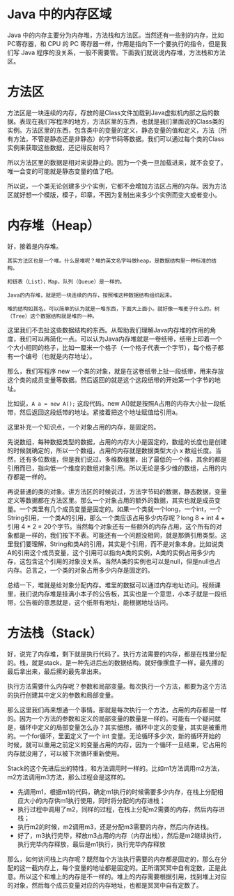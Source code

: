 # Java 中的内存区域

Java 中的内存主要分为内存堆，方法栈和方法区。当然还有一些别的内存，比如PC寄存器，和 CPU 的 PC 寄存器一样，作用是指向下一个要执行的指令，但是我们写 Java 程序的没关系，一般不需要管。下面我们就说说内存堆，方法栈和方法区。

# 方法区

方法区是一块连续的内存，存放的是Class文件加载到Java虚拟机内部之后的数据。表现在我们写程序的地方，方法区里的东西，也就是我们里面说的Class类的实例。方法区里的东西，包含类中的变量的定义，静态变量的值和定义，方法（所有方法，不管是静态还是非静态）的字节码等数据。我们可以通过每个类的Class实例来获取这些数据，还记得反射吗？

所以方法区里的数据是相对来说静止的。因为一个类一旦加载进来，就不会变了。唯一会变的可能就是静态变量的值了吧。

所以说，一个类无论创建多少个实例，它都不会增加方法区占用的内存。因为方法区就好想一个模版，模子，印章，不因为复制出来多少个实例而变大或者变小。

# 内存堆（Heap）

好，接着是内存堆。

```
其实方法区也是一个堆。什么是堆呢？堆的英文名字叫做heap。是数据结构里一种标准的结构。

和链表（List），Map，队列（Queue）是一样的。

Java的内存堆，就是把一块连续的内存，按照堆这种数据结构组织起来。

堆的结构如其名。可以简单的认为就是一堆东西，下面大上面小。就好像一堆麦子什么的。树（Tree）这个数据结构就是堆的一种。
```

这里我们不去扯这些数据结构的东西。从帮助我们理解Java内存堆的作用的角度，我们可以再简化一点。可以认为Java内存堆就是一卷纸带，纸带上印着一个个大小相同的格子，比如一厘米一个格子（一个格子代表一个字节），每个格子都有一个编号（也就是内存地址）。

那么，我们写程序 new 一个类的对象，就是在这卷纸带上扯一段纸带，用来存放这个类的成员变量等数据。然后返回的就是这个这段纸带的开始第一个字节的地址。

比如说，`A a = new A();` 这段代码。new A()就是按照A占用的内存大小扯一段纸带，然后返回这段纸带的地址。紧接着把这个地址赋值给引用a。

这里补充一个知识点，一个对象占用的内存，是固定的。

先说数组，每种数据类型的数据，占用的内存大小是固定的，数组的长度也是创建的时候就确定的，所以一个数组，占用的内存就是数据类型大小 x 数组长度。当然，还有多位数组，但是我们说过，多维数组里，出了最低的一个维，其余的都是引用而已，指向低一个维度的数组对象引用。所以无论是多少维的数组，占用的内存都是一样的。

再说普通的类的对象。讲方法区的时候说过，方法字节码的数据，静态数据，变量定义等数据都在方法区里。那么一个对象占用的额外的数据，其实也就是成员变量。一个类里有几个成员变量是固定的。如果一个类就一个long，一个int，一个String引用，一个类A的引用，那么一个类应该占用多少内存呢？long 8 + int 4 + 引用 4 * 2 = 20个字节。当然每个对象还有一些额外的内存占用，这个所有的对象都是一样的，我们按下不表。可能还有一个问题没相同，就是那俩引用类型。这里我们要理解，String和类A的引用，其实是个引用，而不是对象本身。比如说类A的引用这个成员变量，这个引用可以指向A类的实例，A类的实例占用多少内存，这包含这个引用的对象没关系。当然A类的实例也可以是null，但是null也占内存。总言之，一个类的对象占用多少内存是固定的。

总结一下，堆就是给对象分配内存。堆里的数据可以通过内存地址访问。视频课里，我们说内存堆是挂满小本子的公告板，其实也是一个意思，小本子就是一段纸带，公告板的意思就是，这个纸带有地址，能根据地址访问。

# 方法栈（Stack）

好，说完了内存堆，剩下就是执行代码了。执行方法需要的内存，都是在栈里分配的。栈，就是stack，是一种先进后出的数据结构。就好像摞盘子一样，最先摞的最后拿出来，最后摞的最先拿出来。

执行方法需要什么内存呢？参数和局部变量。每次执行一个方法，都要为这个方法的执行创建其中定义的参数和局部变量。

那么这里我们再来想通一个事情。那就是每次执行一个方法，占用的内存都是一样的。因为一个方法的参数和定义的局部变量的数量是一样的。可能有一个疑问就是，循环中定义的局部变量怎么办？其实细想，循环中定义的变量，其实是被重用的。一个for循环，里面定义了一个 int 变量。无论循环多少次，新的循环开始的时候，就可以重用之前定义的变量占用的内存，因为一个循环一旦结束，它占用的内存就没用了，可以被下次循环重新使用。

Stack的这个先进后出的特性，和方法调用时一样的。比如m1方法调用m2方法，m2方法调用m3方法，那么过程会是这样的。

 - 先调用m1，根据m1的代码，确定m1执行的时候需要多少内存，在栈上分配相应大小的内存供m1执行使用，同时将分配的内存进栈；
 - 执行过程中调用了m2，同样的过程，在栈上分配m2需要的内存，然后内存进栈；
 - 执行m2的时候，m2调用m3，还是分配m3需要的内存，然后内存进栈。
 - 好了，m3执行完毕，释放m3占用的内存（内存出栈），然后是m2继续执行，执行完毕内存释放，最后是m1执行，执行完毕内存释放

那么，如何访问栈上内存呢？既然每个方法执行需要的内存都是固定的，那么在分配的这一截内存上，每个变量的地址都是固定的。正所谓冥冥中自有定数，正是此意。所以这个和堆上的内存是不一样的。堆上的内存需要根据引用，找到堆上对应的对象，然后每个成员变量对应的内存地址，也都是冥冥中自有定数了。

